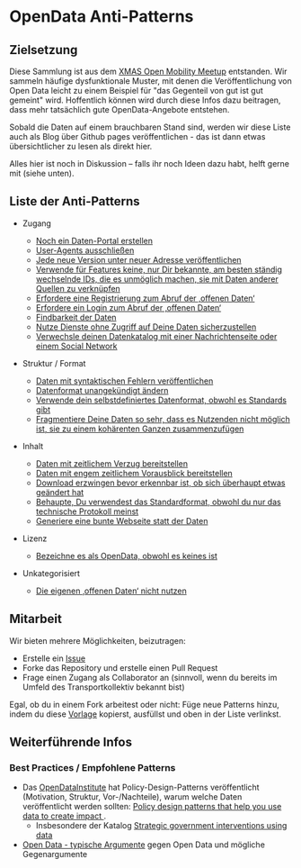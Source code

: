 # OpenData Anti-Patterns

## Zielsetzung
Diese Sammlung ist aus dem [XMAS Open Mobility Meetup](https://gobeta.de/veranstaltungen/xmas-open-mobility-data-community-remote-meetup-2020-xomdcrm20/) entstanden. Wir sammeln häufige dysfunktionale Muster, mit denen die Veröffentlichung von Open Data leicht zu einem Beispiel für "das Gegenteil von gut ist gut gemeint" wird. Hoffentlich können wird durch diese Infos dazu beitragen, dass mehr tatsächlich gute OpenData-Angebote entstehen.

Sobald die Daten auf einem brauchbaren Stand sind, werden wir diese Liste auch als Blog über Github pages veröffentlichen - das ist dann etwas übersichtlicher zu lesen als direkt hier.

Alles hier ist noch in Diskussion – falls ihr noch Ideen dazu habt, helft gerne mit (siehe unten).

## Liste der Anti-Patterns
* Zugang
  * [Noch ein Daten-Portal erstellen](patterns/datenportal.md)
  * [User-Agents ausschließen](patterns/useragents.md)
  * [Jede neue Version unter neuer Adresse veröffentlichen](patterns/versionierung.md)
  * [Verwende für Features keine, nur Dir bekannte, am besten ständig wechselnde IDs, die es unmöglich machen, sie mit Daten anderer Quellen zu verknüpfen](patterns/ids.md)
  * [Erfordere eine Registrierung zum Abruf der ‚offenen Daten‘](patterns/registrierung.md)
  * [Erfordere ein Login zum Abruf der ‚offenen Daten‘](patterns/login.md)
  * [Findbarkeit der Daten](patterns/findbarkeit.md)
  * [Nutze Dienste ohne Zugriff auf Deine Daten sicherzustellen](patterns/saas.md)
  * [Verwechsle deinen Datenkatalog mit einer Nachrichtenseite oder einem Social Network](patterns/wohnzimmerdatenportal.md)

* Struktur / Format
  * [Daten mit syntaktischen Fehlern veröffentlichen](patterns/syntaxfehler.md)
  * [Datenformat unangekündigt ändern](patterns/formataenderung.md)
  * [Verwende dein selbstdefiniertes Datenformat, obwohl es Standards gibt](patterns/eigenesdatenformat.md)
  * [Fragmentiere Deine Daten so sehr, dass es Nutzenden nicht möglich ist, sie zu einem kohärenten Ganzen zusammenzufügen](patterns/fragmentierung.md)

* Inhalt
  * [Daten mit zeitlichem Verzug bereitstellen](patterns/verzug.md)
  * [Daten mit engem zeitlichem Vorausblick bereitstellen](patterns/vorausblick.md)
  * [Download erzwingen bevor erkennbar ist, ob sich überhaupt etwas geändert hat](patterns/timestamp.md)
  * [Behaupte, Du verwendest das Standardformat, obwohl du nur das technische Protokoll meinst](patterns/formatprotokoll.md)
  * [Generiere eine bunte Webseite statt der Daten](patterns/html.md)

* Lizenz
  * [Bezeichne es als OpenData, obwohl es keines ist](patterns/pseudoopen.md)

* Unkategorisiert
  * [Die eigenen ‚offenen Daten‘ nicht nutzen](patterns/ungenutzt.md)

## Mitarbeit
Wir bieten mehrere Möglichkeiten, beizutragen:
 * Erstelle ein [Issue](https://github.com/transportkollektiv/opendata-antipatterns/issues)
 * Forke das Repository und erstelle einen Pull Request
 * Frage einen Zugang als Collaborator an (sinnvoll, wenn du bereits im Umfeld des Transportkollektiv bekannt bist)

Egal, ob du in einem Fork arbeitest oder nicht: Füge neue Patterns hinzu, indem du diese [Vorlage](patterns/template.md) kopierst, ausfüllst und oben in der Liste verlinkst.

## Weiterführende Infos
### Best Practices / Empfohlene Patterns
* Das [OpenDataInstitute](https://theodi.org/) hat Policy-Design-Patterns veröffentlicht (Motivation, Struktur, Vor-/Nachteile), warum welche Daten veröffentlicht werden sollten: [Policy design patterns that help you use data to create impact ](https://theodi.org/article/policy-design-patterns-that-help-you-use-data-to-create-impact/). 
  * Insbesondere der Katalog [Strategic government interventions using data]( https://docs.google.com/document/d/1WfRZRudauA7QVXkT9DgwrWIC61e6DMf3LM_HPJiNxxQ/edit#heading=h.nbez2ng74heg)
* [Open Data - typische Argumente](https://www.linkedin.com/pulse/open-data-typische-argumente-michael-binzen/) gegen Open Data und mögliche Gegenargumente
